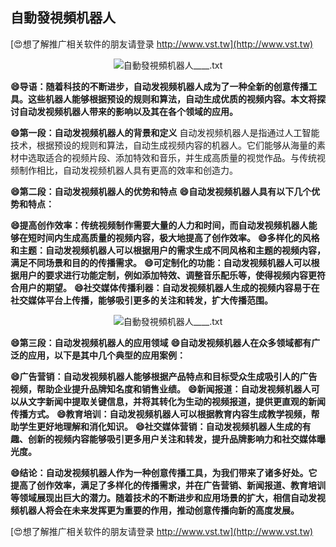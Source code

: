 ## **自動發視頻机器人**

[😍想了解推广相关软件的朋友请登录 http://www.vst.tw](http://www.vst.tw)

 <center><img src="https://vst.tw/MP4/tuiguang/png/6.png" alt="自動發視頻机器人____.txt"></center>

**😄导语：随着科技的不断进步，自动发视频机器人成为了一种全新的创意传播工具。这些机器人能够根据预设的规则和算法，自动生成优质的视频内容。本文将探讨自动发视频机器人带来的影响以及其在各个领域的应用。**

**😄第一段：自动发视频机器人的背景和定义**
自动发视频机器人是指通过人工智能技术，根据预设的规则和算法，自动生成视频内容的机器人。它们能够从海量的素材中选取适合的视频片段、添加特效和音乐，并生成高质量的视觉作品。与传统视频制作相比，自动发视频机器人具有更高的效率和创造力。

**😄第二段：自动发视频机器人的优势和特点**
**😄自动发视频机器人具有以下几个优势和特点：**

**😄提高创作效率：传统视频制作需要大量的人力和时间，而自动发视频机器人能够在短时间内生成高质量的视频内容，极大地提高了创作效率。**
**😄多样化的风格和主题：自动发视频机器人可以根据用户的需求生成不同风格和主题的视频内容，满足不同场景和目的的传播需求。**
**😄可定制化的功能：自动发视频机器人可以根据用户的要求进行功能定制，例如添加特效、调整音乐配乐等，使得视频内容更符合用户的期望。**
**😄社交媒体传播利器：自动发视频机器人生成的视频内容易于在社交媒体平台上传播，能够吸引更多的关注和转发，扩大传播范围。**

 <center><img src="https://vst.tw/MP4/tuiguang/png/8.png" alt="自動發視頻机器人____.txt"></center>

**😄第三段：自动发视频机器人的应用领域**
**😄自动发视频机器人在众多领域都有广泛的应用，以下是其中几个典型的应用案例：**

**😄广告营销：自动发视频机器人能够根据产品特点和目标受众生成吸引人的广告视频，帮助企业提升品牌知名度和销售业绩。**
**😄新闻报道：自动发视频机器人可以从文字新闻中提取关键信息，并将其转化为生动的视频报道，提供更直观的新闻传播方式。**
**😄教育培训：自动发视频机器人可以根据教育内容生成教学视频，帮助学生更好地理解和消化知识。**
**😄社交媒体营销：自动发视频机器人生成的有趣、创新的视频内容能够吸引更多用户关注和转发，提升品牌影响力和社交媒体曝光度。**

**😄结论：自动发视频机器人作为一种创意传播工具，为我们带来了诸多好处。它提高了创作效率，满足了多样化的传播需求，并在广告营销、新闻报道、教育培训等领域展现出巨大的潜力。随着技术的不断进步和应用场景的扩大，相信自动发视频机器人将会在未来发挥更为重要的作用，推动创意传播向新的高度发展。**

[😍想了解推广相关软件的朋友请登录 http://www.vst.tw](http://www.vst.tw)



